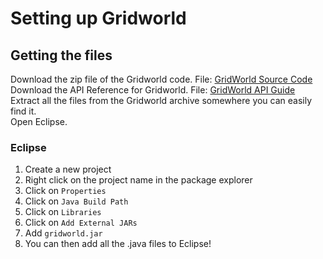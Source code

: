# **Setting up Gridworld**</br> 
## **Getting the files** </br>
Download the zip file of the Gridworld code. File: [GridWorld Source Code](http://apcentral.collegeboard.com/apc/public/repository/GridWorldCode.zip) </br>
Download the API Reference for Gridworld. File: [GridWorld API Guide](https://www.mediafire.com/file/j008szzobz88fw1/GridWorldAPI.pdf/file "GridWorld API") </br>
Extract all the files from the Gridworld archive somewhere you can easily find it. </br>
Open Eclipse. </br>
### **Eclipse** </br>
1. Create a new project
2. Right click on the project name in the package explorer
3. Click on ```Properties``` 
4. Click on ```Java Build Path```
5. Click on ```Libraries```
6. Click on ```Add External JARs```
7. Add ```gridworld.jar```  
8. You can then add all the .java files to Eclipse!
